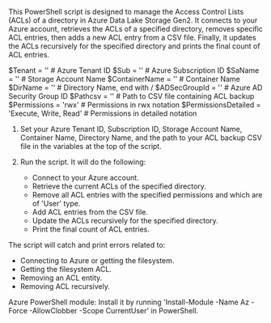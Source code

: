 This PowerShell script is designed to manage the Access Control Lists (ACLs) of a directory in Azure Data Lake Storage Gen2. It connects to your Azure account, retrieves the ACLs of a specified directory, removes specific ACL entries, then adds a new ACL entry from a CSV file. Finally, it updates the ACLs recursively for the specified directory and prints the final count of ACL entries.

$Tenant = ''                      # Azure Tenant ID
$Sub = ''                         # Azure Subscription ID
$SaName = ''                      # Storage Account Name
$ContainerName = ''                # Container Name
$DirName = ''                      # Directory Name, end with /
$ADSecGroupId = ''                 # Azure AD Security Group ID
$Pathcsv = ''                      # Path to CSV file containing ACL backup
$Permissions = 'rwx'               # Permissions in rwx notation
$PermissionsDetailed = 'Execute, Write, Read' # Permissions in detailed notation

1. Set your Azure Tenant ID, Subscription ID, Storage Account Name, Container Name, Directory Name, and the path to your ACL backup CSV file in the variables at the top of the script.

2. Run the script. It will do the following:
    - Connect to your Azure account.
    - Retrieve the current ACLs of the specified directory.
    - Remove all ACL entries with the specified permissions and which are of 'User' type.
    - Add ACL entries from the CSV file.
    - Update the ACLs recursively for the specified directory.
    - Print the final count of ACL entries.

The script will catch and print errors related to:
- Connecting to Azure or getting the filesystem.
- Getting the filesystem ACL.
- Removing an ACL entity.
- Removing ACL recursively.

Azure PowerShell module: Install it by running 'Install-Module -Name Az -Force -AllowClobber -Scope CurrentUser' in PowerShell.

